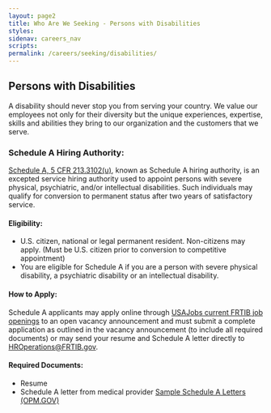 ```yaml
---
layout: page2
title: Who Are We Seeking - Persons with Disabilities
styles:
sidenav: careers_nav
scripts:
permalink: /careers/seeking/disabilities/
---
```


## Persons with Disabilities

<p>  
A disability should never stop you from serving your country. We value our employees not only for their diversity but the unique experiences, expertise, skills and abilities they bring to our organization and the customers that we serve.
</p>

### Schedule A Hiring Authority:
<a class="external_link" href="https://www.opm.gov/policy-data-oversight/disability-employment/hiring/#url=Schedule-A-Hiring-Authority" target="_blank" rel="noopener">Schedule A, 5 CFR 213.3102(u)</a>, known as Schedule A hiring authority, is an excepted service hiring authority used to appoint persons with severe physical, psychiatric, and/or intellectual disabilities. Such individuals may qualify for conversion to permanent status after two years of satisfactory service.

#### Eligibility:
<ul class="usa-list">
<li>U.S. citizen, national or legal permanent resident. Non-citizens may apply. (Must be U.S. citizen prior to conversion to competitive appointment)</li>
<li>You are eligible for Schedule A if you are a person with severe physical disability, a psychiatric disability or an intellectual disability.</li>
</ul>

#### How to Apply:
Schedule A  applicants may apply online through <a class="external_link" href="https://frtibrecruitment.usajobs.gov" target="_blank" rel="noopener">USAJobs current FRTIB job openings</a> to an open vacancy announcement and must submit a complete application as outlined in the vacancy announcement (to include all required documents) or may send your resume and Schedule A letter directly to <a href="mailto:HROperations@frtib.gov?subject=Schedule A Vacancy" target="_blank" rel="noopener">HROperations@FRTIB.gov</a>.

#### Required Documents:
<ul class="usa-list">
<li>Resume</li>
<li>Schedule A letter from medical provider <a class="external_link" href="https://www.opm.gov/policy-data-oversight/disability-employment/getting-a-job/sampleschedaletters.pdf" target="_blank" rel="noopener">Sample Schedule A Letters (OPM.GOV)</a></li>
</ul>




<!-- CONTENT END -->
